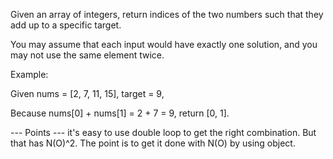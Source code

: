 Given an array of integers, return indices of the two numbers such that they add up to a specific target.

You may assume that each input would have exactly one solution, and you may not use the same element twice.

Example:

Given nums = [2, 7, 11, 15], target = 9,

Because nums[0] + nums[1] = 2 + 7 = 9,
return [0, 1].


--- Points ---
it's easy to use double loop to get the right combination.  But that has N(O)^2.
The point is to get it done with N(O) by using object.